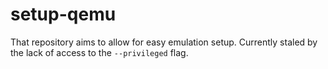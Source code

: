 # setup-qemu

That repository aims to allow for easy emulation setup.  Currently staled by the lack of access to the `--privileged` flag.
